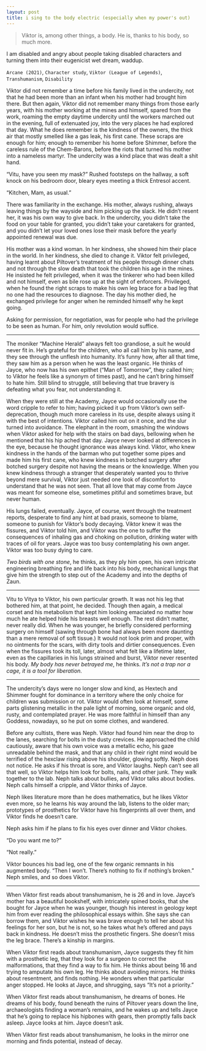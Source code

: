 ```yaml
---
layout: post
title: i sing to the body electric (especially when my power's out)
---
```


> Viktor is, among other things, a body. He is, thanks to his body, so much more.

I am disabled and angry about people taking disabled characters and turning them into their eugenicist wet dream, waddup.

`Arcane (2021)`, `Character study`, `Viktor (League of Legends)`, `Transhumanism`, `Disability`


Viktor did not remember a time before his family lived in the undercity, not that he had been more than an infant when his mother had brought him there. But then again, Viktor did not remember many things from those early years, with his mother working at the mines and himself, spared from the work, roaming the empty daytime undercity until the workers marched out in the evening, full of extenuated joy, into the very places he had explored that day. What he does remember is the kindness of the owners, the thick air that mostly smelled like a gas leak, his first cane. These scraps are enough for him; enough to remember his home before Shimmer, before the careless rule of the Chem-Barons, before the riots that turned his mother into a nameless martyr. The undercity was a kind place that was dealt a shit hand.

“Vitu, have you seen my mask?” Rushed footsteps on the hallway, a soft knock on his bedroom door, bleary eyes meeting a thick Entresol accent.

“Kitchen, Mam, as usual.”

There was familiarity in the exchange. His mother, always rushing, always leaving things by the wayside and him picking up the slack. He didn’t resent her, it was his own way to give back. In the undercity, you didn’t take the food on your table for granted, you didn’t take your caretakers for granted, and you didn’t let your loved ones lose their mask before the yearly appointed renewal was due.

His mother was a kind woman. In her kindness, she showed him their place in the world. In her kindness, she died to change it. Viktor felt privileged, having learnt about Piltover’s treatment of his people through dinner chats and not through the slow death that took the children his age in the mines. He insisted he felt privileged, when it was the tinkerer who had been killed and not himself, even as bile rose up at the sight of enforcers. Privileged, when he found the right scraps to make his own leg brace for a bad leg that no one had the resources to diagnose. The day his mother died, he exchanged privilege for anger when he reminded himself why he kept going.

Asking for permission, for negotiation, was for people who had the privilege to be seen as human. For him, only revolution would suffice.

---

The moniker “Machine Herald” always felt too grandiose, a suit he would never fit in. He’s grateful for the children, who all call him by his name, and they see through the unflesh into humanity. It’s funny how, after all that time, they saw him as a person when he was the least organic. He thinks of Jayce, who now has his own epithet (“Man of Tomorrow”, they called him; to Viktor he feels like a synonym of times past), and he can’t bring himself to hate him. Still blind to struggle, still believing that true bravery is defeating what you fear, not understanding it.

When they were still at the Academy, Jayce would occasionally use the word cripple to refer to him; having picked it up from Viktor’s own self-deprecation, though much more careless in its use, despite always using it with the best of intentions. Viktor called him out on it once, and the slur turned into avoidance. The elephant in the room, smashing the windows when Viktor asked for help with the stairs on bad days, bellowing when he mentioned that his hip ached that day. Jayce never looked at differences in the eye, because he thought ignorance was always kind. Viktor, who knew kindness in the hands of the barman who put together some pipes and made him his first cane, who knew kindness in botched surgery after botched surgery despite not having the means or the knowledge. When you knew kindness through a stranger that desperately wanted you to thrive beyond mere survival, Viktor just needed one look of discomfort to understand that he was not seen. That all love that may come from Jayce was meant for someone else, sometimes pitiful and sometimes brave, but never human.

His lungs failed, eventually. Jayce, of course, went through the treatment reports, desperate to find any hint at bad praxis, someone to blame, someone to punish for Viktor’s body decaying. Viktor knew it was the fissures, and Viktor told him, and Viktor was the one to suffer the consequences of inhaling gas and choking on pollution, drinking water with traces of oil for years. Jayce was too busy contemplating his own anger. Viktor was too busy dying to care.

_Two birds with one stone_, he thinks, as they ply him open, his own intricate engineering breathing fire and life back into his body, mechanical lungs that give him the strength to step out of the Academy and into the depths of Zaun.

---

Vitu to Vitya to Viktor, his own particular growth. It was not his leg that bothered him, at that point, he decided. Though then again, a medical corset and his metabolism that kept him looking emaciated no matter how much he ate helped hide his breasts well enough. The rest didn’t matter, never really did. When he was younger, he briefly considered performing surgery on himself (sawing through bone had always been more daunting than a mere removal of soft tissue.) It would not look prim and proper, with no ointments for the scars, with dirty tools and dirtier consequences. Even when the fissures took its toll, later, almost what felt like a lifetime later, even as the capillaries in his lungs strained and burst, Viktor never resented his body. _My body has never betrayed me_, he thinks. _It’s not a trap nor a cage, it is a tool for liberation._

---

The undercity’s days were no longer slow and kind, as Hextech and Shimmer fought for dominance in a territory where the only choice for children was submission or rot. Viktor would often look at himself, some parts glistening metallic in the pale light of morning, some organic and old, rusty, and contemplated prayer. He was more faithful in himself than any Goddess, nowadays, so he put on some clothes, and wandered.

Before any cultists, there was Neph. Viktor had found him near the drop to the lanes, searching for bolts in the dusty crevices. He approached the child cautiously, aware that his own voice was a metallic echo, his gaze unreadable behind the mask, and that any child in their right mind would be terrified of the hexclaw rising above his shoulder, glowing softly. Neph does not notice. He asks if his throat is sore, and Viktor laughs. Neph can’t see all that well, so Viktor helps him look for bolts, nails, and other junk. They walk together to the lab. Neph talks about bullies, and Viktor talks about bodies. Neph calls himself a cripple, and Viktor thinks of Jayce.

Neph likes literature more than he does mathematics, but he likes Viktor even more, so he learns his way around the lab, listens to the older man; prototypes of prosthetics for Viktor have his fingerprints all over them, and Viktor finds he doesn’t care.

Neph asks him if he plans to fix his eyes over dinner and Viktor chokes.

“Do you want me to?”

“Not really.”

Viktor bounces his bad leg, one of the few organic remnants in his augmented body. “Then I won’t. There’s nothing to fix if nothing’s broken.” Neph smiles, and so does Viktor.

---

When Viktor first reads about transhumanism, he is 26 and in love. Jayce’s mother has a beautiful bookshelf, with intricately spined books, that she bought for Jayce when he was younger, though his interest in geology kept him from ever reading the philosophical essays within. She says she can borrow them, and Viktor wishes he was brave enough to tell her about his feelings for her son, but he is not, so he takes what he’s offered and pays back in kindness. He doesn’t miss the prosthetic fingers. She doesn’t miss the leg brace. There’s a kinship in margins.

When Viktor first reads about transhumanism, Jayce suggests they fit him with a prosthetic leg, that they look for a surgeon to correct the malformations, that they find a way to fix him. He thinks about being 16 and trying to amputate his own leg. He thinks about avoiding mirrors. He thinks about resentment, and finds nothing. He wonders when that particular anger stopped. He looks at Jayce, and shrugging, says “It’s not a priority.”

When Viktor first reads about transhumanism, he dreams of bones. He dreams of his body, found beneath the ruins of Piltover years down the line, archaeologists finding a woman’s remains, and he wakes up and tells Jayce that he’s going to replace his hipbones with gears, then promptly falls back asleep. Jayce looks at him. Jayce doesn’t ask.

When Viktor first reads about transhumanism, he looks in the mirror one morning and finds potential, instead of decay.